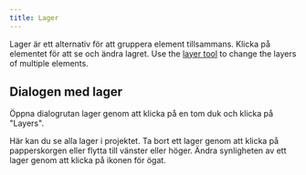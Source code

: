 ```yaml
---
title: Lager
---
```


Lager är ett alternativ för att gruppera element tillsammans. Klicka på elementet för att se och ändra lagret. Use the [layer tool](tools/layer.md) to change the layers of multiple elements.

## Dialogen med lager

Öppna dialogrutan lager genom att klicka på en tom duk och klicka på "Layers".

Här kan du se alla lager i projektet.
Ta bort ett lager genom att klicka på papperskorgen eller flytta till vänster eller höger.
Ändra synligheten av ett lager genom att klicka på ikonen för ögat.
